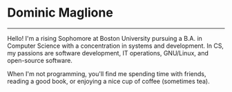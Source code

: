 # Dominic Maglione
---

Hello! I'm a rising Sophomore at Boston University pursuing a B.A. in Computer Science with a concentration in systems and development. In CS, my passions are software development, IT operations, GNU/Linux, and open-source software. 

When I'm not programming, you'll find me spending time with friends, reading a good book, or enjoying a nice cup of coffee (sometimes tea).
